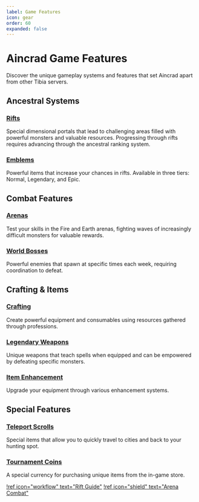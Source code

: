 ```yaml
---
label: Game Features
icon: gear
order: 60
expanded: false
---
```


# Aincrad Game Features

Discover the unique gameplay systems and features that set Aincrad apart from other Tibia servers.

## Ancestral Systems

### [Rifts](rifts.md)

Special dimensional portals that lead to challenging areas filled with powerful monsters and valuable resources. Progressing through rifts requires advancing through the ancestral ranking system.

### [Emblems](emblems.md)

Powerful items that increase your chances in rifts. Available in three tiers: Normal, Legendary, and Epic.

## Combat Features

### [Arenas](arenas.md)

Test your skills in the Fire and Earth arenas, fighting waves of increasingly difficult monsters for valuable rewards.

### [World Bosses](world-bosses.md)

Powerful enemies that spawn at specific times each week, requiring coordination to defeat.

## Crafting & Items

### [Crafting](crafting.md)

Create powerful equipment and consumables using resources gathered through professions.

### [Legendary Weapons](legendary-weapons.md)

Unique weapons that teach spells when equipped and can be empowered by defeating specific monsters.

### [Item Enhancement](item-enhancement.md)

Upgrade your equipment through various enhancement systems.

## Special Features

### [Teleport Scrolls](teleport-scrolls.md)

Special items that allow you to quickly travel to cities and back to your hunting spot.

### [Tournament Coins](tournament-coins.md)

A special currency for purchasing unique items from the in-game store.

[!ref icon="workflow" text="Rift Guide"](rifts.md)
[!ref icon="shield" text="Arena Combat"](arenas.md)
